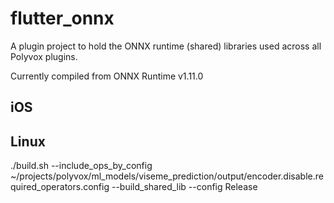 # flutter_onnx

A plugin project to hold the ONNX runtime (shared) libraries used across all Polyvox plugins.

Currently compiled from ONNX Runtime v1.11.0

## iOS

## Linux 
./build.sh --include_ops_by_config ~/projects/polyvox/ml_models/viseme_prediction/output/encoder.disable.required_operators.config  --build_shared_lib --config Release


